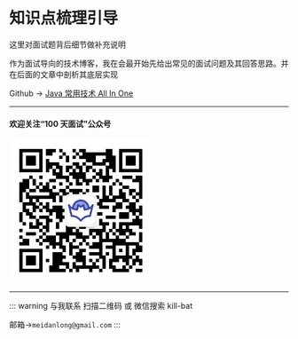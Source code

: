 # 知识点梳理引导

这里对面试题背后细节做补充说明

作为面试导向的技术博客，我在会最开始先给出常见的面试问题及其回答思路。并在后面的文章中剖析其底层实现

Github -> [Java 常用技术 All In One](https://github.com/Meidanlong/all-in-one)

---

#### 欢迎关注“100 天面试”公众号

![二维码](../.vuepress/public/erweima.jpg)

---

::: warning 与我联系
扫描二维码 或 微信搜索 kill-bat

邮箱->`meidanlong@gmail.com`
:::
